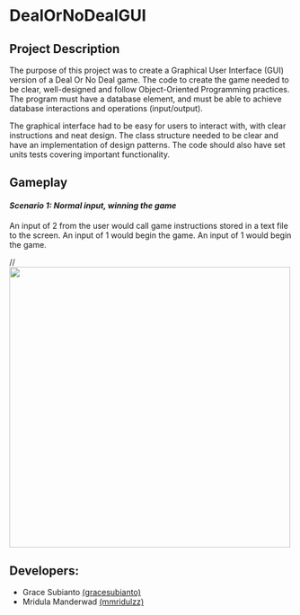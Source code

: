 # DealOrNoDealGUI

## Project Description
The purpose of this project was to create a Graphical User Interface (GUI) version of a Deal Or No Deal game. 
The code to create the game needed to be clear, well-designed and follow Object-Oriented Programming practices. The program must have a database element, and must be able to achieve database interactions and operations (input/output). 

The graphical interface had to be easy for users to interact with, with clear instructions and neat design. The class structure needed to be clear and have an implementation of design patterns. The code should also have set units tests covering important functionality.

## Gameplay

#### *Scenario 1: Normal input, winning the game*

An input of 2 from the user would call game instructions stored in a text file to the screen. An input of 1 would begin the game. An input of 1 would begin the game.

//<img src="CUI-demo/1.png" width="500">

## Developers:
- Grace Subianto [(gracesubianto)](https://github.com/gracesubianto)
- Mridula Manderwad [(mmridulzz)](https://github.com/mmridulzz)
